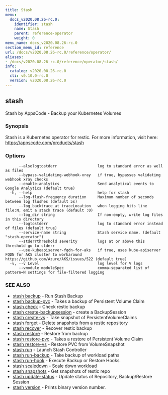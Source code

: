 ```yaml
---
title: Stash
menu:
  docs_v2020.08.26-rc.0:
    identifier: stash
    name: Stash
    parent: reference-operator
    weight: 0
menu_name: docs_v2020.08.26-rc.0
section_menu_id: reference
url: /docs/v2020.08.26-rc.0/reference/operator/
aliases:
- /docs/v2020.08.26-rc.0/reference/operator/stash/
info:
  catalog: v2020.08.26-rc.0
  cli: v0.10.0-rc.0
  version: v2020.08.26-rc.0
---
```


## stash

Stash by AppsCode - Backup your Kubernetes Volumes

### Synopsis

Stash is a Kubernetes operator for restic. For more information, visit here: https://appscode.com/products/stash

### Options

```
      --alsologtostderr                  log to standard error as well as files
      --bypass-validating-webhook-xray   if true, bypasses validating webhook xray checks
      --enable-analytics                 Send analytical events to Google Analytics (default true)
  -h, --help                             help for stash
      --log-flush-frequency duration     Maximum number of seconds between log flushes (default 5s)
      --log_backtrace_at traceLocation   when logging hits line file:N, emit a stack trace (default :0)
      --log_dir string                   If non-empty, write log files in this directory
      --logtostderr                      log to standard error instead of files (default true)
      --service-name string              Stash service name. (default "stash-operator")
      --stderrthreshold severity         logs at or above this threshold go to stderr
      --use-kubeapiserver-fqdn-for-aks   if true, uses kube-apiserver FQDN for AKS cluster to workaround https://github.com/Azure/AKS/issues/522 (default true)
  -v, --v Level                          log level for V logs
      --vmodule moduleSpec               comma-separated list of pattern=N settings for file-filtered logging
```

### SEE ALSO

* [stash backup](/docs/v2020.08.26-rc.0/reference/operator/stash_backup)	 - Run Stash Backup
* [stash backup-pvc](/docs/v2020.08.26-rc.0/reference/operator/stash_backup-pvc)	 - Takes a backup of Persistent Volume Claim
* [stash check](/docs/v2020.08.26-rc.0/reference/operator/stash_check)	 - Check restic backup
* [stash create-backupsession](/docs/v2020.08.26-rc.0/reference/operator/stash_create-backupsession)	 - create a BackupSession
* [stash create-vs](/docs/v2020.08.26-rc.0/reference/operator/stash_create-vs)	 - Take snapshot of PersistentVolumeClaims
* [stash forget](/docs/v2020.08.26-rc.0/reference/operator/stash_forget)	 - Delete snapshots from a restic repository
* [stash recover](/docs/v2020.08.26-rc.0/reference/operator/stash_recover)	 - Recover restic backup
* [stash restore](/docs/v2020.08.26-rc.0/reference/operator/stash_restore)	 - Restore from backup
* [stash restore-pvc](/docs/v2020.08.26-rc.0/reference/operator/stash_restore-pvc)	 - Takes a restore of Persistent Volume Claim
* [stash restore-vs](/docs/v2020.08.26-rc.0/reference/operator/stash_restore-vs)	 - Restore PVC from VolumeSnapshot
* [stash run](/docs/v2020.08.26-rc.0/reference/operator/stash_run)	 - Launch Stash Controller
* [stash run-backup](/docs/v2020.08.26-rc.0/reference/operator/stash_run-backup)	 - Take backup of workload paths
* [stash run-hook](/docs/v2020.08.26-rc.0/reference/operator/stash_run-hook)	 - Execute Backup or Restore Hooks
* [stash scaledown](/docs/v2020.08.26-rc.0/reference/operator/stash_scaledown)	 - Scale down workload
* [stash snapshots](/docs/v2020.08.26-rc.0/reference/operator/stash_snapshots)	 - Get snapshots of restic repo
* [stash update-status](/docs/v2020.08.26-rc.0/reference/operator/stash_update-status)	 - Update status of Repository, Backup/Restore Session
* [stash version](/docs/v2020.08.26-rc.0/reference/operator/stash_version)	 - Prints binary version number.

